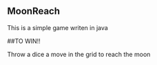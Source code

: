 ## MoonReach

This is a simple game writen in java

##TO WIN!!

Throw a dice a move in the grid to reach the moon


